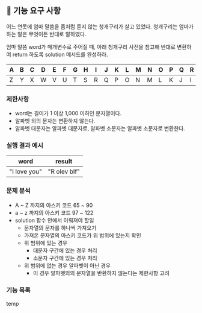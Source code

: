 ## 🚀 기능 요구 사항

어느 연못에 엄마 말씀을 좀처럼 듣지 않는 청개구리가 살고 있었다. 청개구리는 엄마가 하는 말은 무엇이든 반대로 말하였다.

엄마 말씀 word가 매개변수로 주어질 때, 아래 청개구리 사전을 참고해 반대로 변환하여 return 하도록 solution 메서드를 완성하라.

| A | B | C | D | E | F | G | H | I | J | K | L | M | N | O | P | Q | R | S | T | U | V | W | X | Y | Z |
| --- | --- | --- | --- | --- | --- | --- | --- | --- | --- | --- | --- | --- | --- | --- | --- | --- | --- | --- | --- | --- | --- | --- | --- | --- | --- |
| Z | Y | X | W | V | U | T | S | R | Q | P | O | N | M | L | K | J | I | H | G | F | E | D | C | B | A |

### 제한사항

- word는 길이가 1 이상 1,000 이하인 문자열이다.
- 알파벳 외의 문자는 변환하지 않는다.
- 알파벳 대문자는 알파벳 대문자로, 알파벳 소문자는 알파벳 소문자로 변환한다.

### 실행 결과 예시

| word | result |
| --- | --- |
| "I love you" | "R olev blf" |

### 문제 분석
- A ~ Z 까지의 아스키 코드 65 ~ 90
- a ~ z 까지의 아스키 코드 97 ~ 122
- solution 함수 안에서 이뤄져야 할일
  - 문자열의 문자를 하나씩 가져오기
  - 가져온 문자열의 아스키 코드가 위 범위에 있는지 확인
  - 위 범위에 있는 경우
    - 대문자 구간에 있는 경우 처리
    - 소문자 구간에 있는 경우 처리
  - 위 범위에 없는 경우 알파벳이 아닌 경우
    - 이 경우 알파벳외의 문자열을 반환하지 않는다는 제한사항 고려

### 기능 목록
temp
